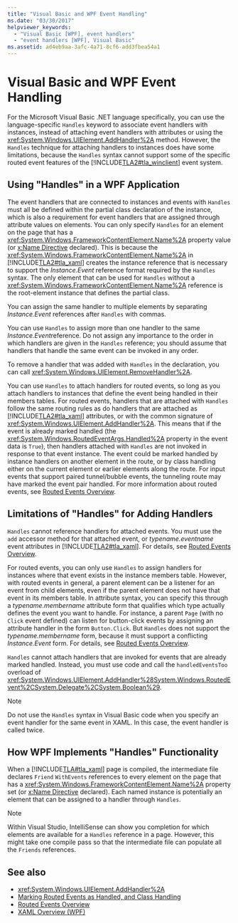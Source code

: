 ```yaml
---
title: "Visual Basic and WPF Event Handling"
ms.date: "03/30/2017"
helpviewer_keywords: 
  - "Visual Basic [WPF], event handlers"
  - "event handlers [WPF], Visual Basic"
ms.assetid: ad4eb9aa-3afc-4a71-8cf6-add3fbea54a1
---
```

# Visual Basic and WPF Event Handling
For the Microsoft Visual Basic .NET language specifically, you can use the language-specific `Handles` keyword to associate event handlers with instances, instead of attaching event handlers with attributes or using the <xref:System.Windows.UIElement.AddHandler%2A> method. However, the `Handles` technique for attaching handlers to instances does have some limitations, because the `Handles` syntax cannot support some of the specific routed event features of the [!INCLUDE[TLA2#tla_winclient](../../../../includes/tla2sharptla-winclient-md.md)] event system.  
  
## Using "Handles" in a WPF Application  
 The event handlers that are connected to instances and events with `Handles` must all be defined within the partial class declaration of the instance, which is also a requirement for event handlers that are assigned through attribute values on elements. You can only specify `Handles` for an element on the page that has a <xref:System.Windows.FrameworkContentElement.Name%2A> property value (or [x:Name Directive](../../../desktop-wpf/xaml-services/x-name-directive.md) declared). This is because the <xref:System.Windows.FrameworkContentElement.Name%2A> in [!INCLUDE[TLA2#tla_xaml](../../../../includes/tla2sharptla-xaml-md.md)] creates the instance reference that is necessary to support the *Instance.Event* reference format required by the `Handles` syntax. The only element that can be used for `Handles` without a <xref:System.Windows.FrameworkContentElement.Name%2A> reference is the root-element instance that defines the partial class.  
  
 You can assign the same handler to multiple elements by separating *Instance.Event* references after `Handles` with commas.  
  
 You can use `Handles` to assign more than one handler to the same *Instance.Event*reference. Do not assign any importance to the order in which handlers are given in the `Handles` reference; you should assume that handlers that handle the same event can be invoked in any order.  
  
 To remove a handler that was added with `Handles` in the declaration, you can call <xref:System.Windows.UIElement.RemoveHandler%2A>.  
  
 You can use `Handles` to attach handlers for routed events, so long as you attach handlers to instances that define the event being handled in their members tables. For routed events, handlers that are attached with `Handles` follow the same routing rules as do handlers that are attached as [!INCLUDE[TLA2#tla_xaml](../../../../includes/tla2sharptla-xaml-md.md)] attributes, or with the common signature of <xref:System.Windows.UIElement.AddHandler%2A>. This means that if the event is already marked handled (the <xref:System.Windows.RoutedEventArgs.Handled%2A> property in the event data is `True`), then handlers attached with `Handles` are not invoked in response to that event instance. The event could be marked handled by instance handlers on another element in the route, or by class handling either on the current element or earlier elements along the route. For input events that support paired tunnel/bubble events, the tunneling route may have marked the event pair handled. For more information about routed events, see [Routed Events Overview](routed-events-overview.md).  
  
## Limitations of "Handles" for Adding Handlers  
 `Handles` cannot reference handlers for attached events. You must use the `add` accessor method for that attached event, or *typename.eventname* event attributes in [!INCLUDE[TLA2#tla_xaml](../../../../includes/tla2sharptla-xaml-md.md)]. For details, see [Routed Events Overview](routed-events-overview.md).  
  
 For routed events, you can only use `Handles` to assign handlers for instances where that event exists in the instance members table. However, with routed events in general, a parent element can be a listener for an event from child elements, even if the parent element does not have that event in its members table. In attribute syntax, you can specify this through a *typename.membername* attribute form that qualifies which type actually defines the event you want to handle. For instance, a parent `Page` (with no `Click` event defined) can listen for button-click events by assigning an attribute handler in the form `Button.Click`. But `Handles` does not support the *typename.membername* form, because it must support a conflicting *Instance.Event* form. For details, see [Routed Events Overview](routed-events-overview.md).  
  
 `Handles` cannot attach handlers that are invoked for events that are already marked handled. Instead, you must use code and call the `handledEventsToo` overload of <xref:System.Windows.UIElement.AddHandler%28System.Windows.RoutedEvent%2CSystem.Delegate%2CSystem.Boolean%29>.  
  
> [!NOTE]
> Do not use the `Handles` syntax in Visual Basic code when you specify an event handler for the same event in XAML. In this case, the event handler is called twice.  
  
## How WPF Implements "Handles" Functionality  
 When a [!INCLUDE[TLA#tla_xaml](../../../../includes/tlasharptla-xaml-md.md)] page is compiled, the intermediate file declares `Friend` `WithEvents` references to every element on the page that has a <xref:System.Windows.FrameworkContentElement.Name%2A> property set (or [x:Name Directive](../../../desktop-wpf/xaml-services/x-name-directive.md) declared). Each named instance is potentially an element that can be assigned to a handler through `Handles`.  
  
> [!NOTE]
> Within Visual Studio, IntelliSense can show you completion for which elements are available for a `Handles` reference in a page. However, this might take one compile pass so that the intermediate file can populate all the `Friends` references.  
  
## See also

- <xref:System.Windows.UIElement.AddHandler%2A>
- [Marking Routed Events as Handled, and Class Handling](marking-routed-events-as-handled-and-class-handling.md)
- [Routed Events Overview](routed-events-overview.md)
- [XAML Overview (WPF)](../../../desktop-wpf/fundamentals/xaml.md)
